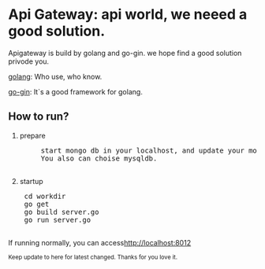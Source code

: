 # Api Gateway: api world, we neeed a good solution.

Apigateway is build by golang and go-gin. we hope find a good solution privode you.<br>


<a href="https://golang.org/">golang</a>: Who use, who know.

<a href="https://gin-gonic.github.io/gin/">go-gin</a>: It`s a good framework for golang.


<h2>How to run?</h2>

1. prepare

    <pre>
        start mongo db in your localhost, and update your mongodb info in /conf/app.conf.yml.
        You also can choise mysqldb.
    </pre>

2. startup

    <pre>
    cd workdir
    go get
    go build server.go
    go run server.go
    </pre>

If running normally, you can access<a href="http://localhost:8012">http://localhost:8012</a>

<small>Keep update to here for latest changed. Thanks for you love it.</small>

